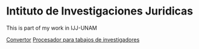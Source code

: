 # Intituto de Investigaciones Juridicas

This is part of my work in IJJ-UNAM 

<a href='https://saiko-e.github.io/iij/convertor/convertor.html'>Convertor</a>
<a href='https://saiko-e.github.io/iij/trabajosInvestigadores/main.html'>Procesador para tabajos de investigadores</a>